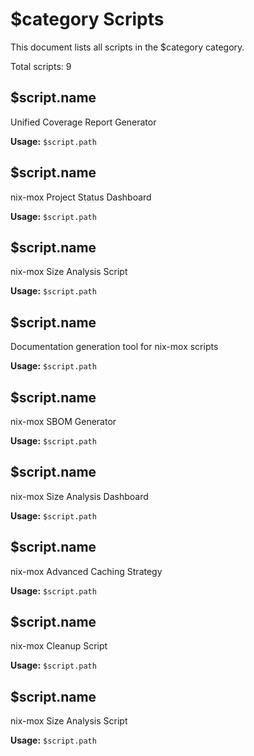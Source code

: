 # $category Scripts

This document lists all scripts in the $category category.

Total scripts: 9

## $script.name

Unified Coverage Report Generator

**Usage:** `$script.path`

## $script.name

nix-mox Project Status Dashboard

**Usage:** `$script.path`

## $script.name

nix-mox Size Analysis Script

**Usage:** `$script.path`

## $script.name

Documentation generation tool for nix-mox scripts

**Usage:** `$script.path`

## $script.name

nix-mox SBOM Generator

**Usage:** `$script.path`

## $script.name

nix-mox Size Analysis Dashboard

**Usage:** `$script.path`

## $script.name

nix-mox Advanced Caching Strategy

**Usage:** `$script.path`

## $script.name

nix-mox Cleanup Script

**Usage:** `$script.path`

## $script.name

nix-mox Size Analysis Script

**Usage:** `$script.path`
